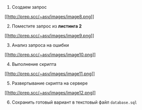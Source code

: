 1. Создаем запрос

[[http://prep.scc/~asv/images/image8.png]]


2. Поместите запрос из **листинга 2**

[[http://prep.scc/~asv/images/image9.png]]


3. Анализ запроса на ошибки

[[http://prep.scc/~asv/images/image10.png]]


4. Выполнение скрипта

[[http://prep.scc/~asv/images/image11.png]]


5. Развертывание скрипта на сервере

[[http://prep.scc/~asv/images/image12.png]]



6. Сохранить готовый вариант в текстовый файл ```database.sql```